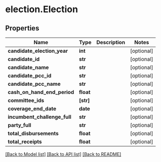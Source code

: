 # election.Election

## Properties
Name | Type | Description | Notes
------------ | ------------- | ------------- | -------------
**candidate_election_year** | **int** |  | [optional]
**candidate_id** | **str** |  | [optional]
**candidate_name** | **str** |  | [optional]
**candidate_pcc_id** | **str** |  | [optional]
**candidate_pcc_name** | **str** |  | [optional]
**cash_on_hand_end_period** | **float** |  | [optional]
**committee_ids** | **[str]** |  | [optional]
**coverage_end_date** | **date** |  | [optional]
**incumbent_challenge_full** | **str** |  | [optional]
**party_full** | **str** |  | [optional]
**total_disbursements** | **float** |  | [optional]
**total_receipts** | **float** |  | [optional]

[[Back to Model list]](../README.md#documentation-for-models) [[Back to API list]](../README.md#documentation-for-api-endpoints) [[Back to README]](../README.md)
